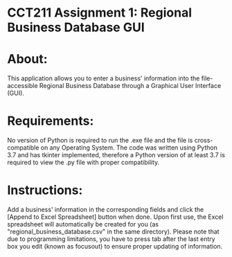 # CCT211 Assignment 1: Regional Business Database GUI

# About:
This application allows you to enter a business' information into the file-accessible Regional Business Database through a Graphical User Interface (GUI).

# Requirements:
No version of Python is required to run the .exe file and the file is cross-compatible on any Operating System. The code was written using Python 3.7 and has tkinter implemented, therefore a Python version of at least 3.7 is required to view the .py file with proper compatibility.

# Instructions:
Add a business' information in the corresponding fields and click the [Append to Excel Spreadsheet] button when done. Upon first use, the Excel spreadsheet will automatically be created for you (as "regional_business_database.csv" in the same directory). Please note that due to programming limitations, you have to press tab after the last entry box you edit (known as focusout) to ensure proper updating of information.
